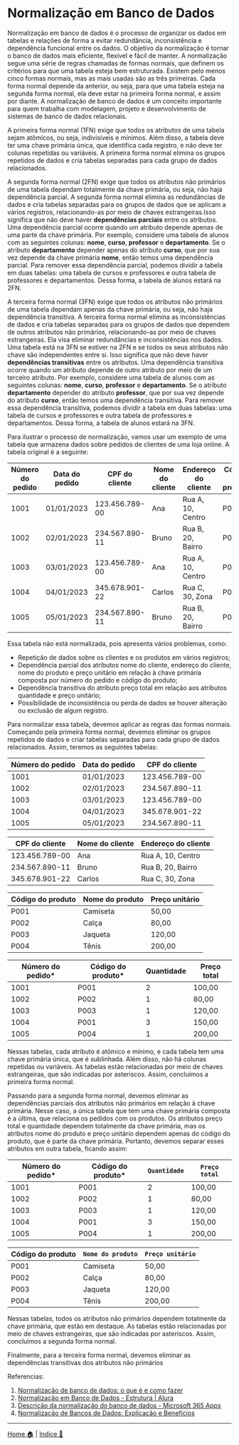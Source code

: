 # Normalização em Banco de Dados

Normalização em banco de dados é o processo de organizar os dados em tabelas e relações de forma a evitar redundância, inconsistência e dependência funcional entre os dados. O objetivo da normalização é tornar o banco de dados mais eficiente, flexível e fácil de manter. A normalização segue uma série de regras chamadas de formas normais, que definem os critérios para que uma tabela esteja bem estruturada. Existem pelo menos cinco formas normais, mas as mais usadas são as três primeiras. Cada forma normal depende da anterior, ou seja, para que uma tabela esteja na segunda forma normal, ela deve estar na primeira forma normal, e assim por diante. A normalização de banco de dados é um conceito importante para quem trabalha com modelagem, projeto e desenvolvimento de sistemas de banco de dados relacionais.

A primeira forma normal (1FN) exige que todos os atributos de uma tabela sejam atômicos, ou seja, indivisíveis e mínimos. Além disso, a tabela deve ter uma chave primária única, que identifica cada registro, e não deve ter colunas repetidas ou variáveis. A primeira forma normal elimina os grupos repetidos de dados e cria tabelas separadas para cada grupo de dados relacionados.

A segunda forma normal (2FN) exige que todos os atributos não primários de uma tabela dependam totalmente da chave primária, ou seja, não haja dependência parcial. A segunda forma normal elimina as redundâncias de dados e cria tabelas separadas para os grupos de dados que se aplicam a vários registros, relacionando-as por meio de chaves estrangeiras.Isso significa que não deve haver **dependências parciais** entre os atributos. Uma dependência parcial ocorre quando um atributo depende apenas de uma parte da chave primária. Por exemplo, considere uma tabela de alunos com as seguintes colunas: **nome**, **curso**, **professor** e **departamento**. Se o atributo **departamento** depender apenas do atributo **curso**, que por sua vez depende da chave primária **nome**, então temos uma dependência parcial. Para remover essa dependência parcial, podemos dividir a tabela em duas tabelas: uma tabela de cursos e professores e outra tabela de professores e departamentos. Dessa forma, a tabela de alunos estará na 2FN. 

A terceira forma normal (3FN) exige que todos os atributos não primários de uma tabela dependam apenas da chave primária, ou seja, não haja dependência transitiva. A terceira forma normal elimina as inconsistências de dados e cria tabelas separadas para os grupos de dados que dependem de outros atributos não primários, relacionando-as por meio de chaves estrangeiras. Ela visa eliminar redundâncias e inconsistências nos dados. Uma tabela está na 3FN se estiver na 2FN e se todos os seus atributos não chave são independentes entre si. Isso significa que não deve haver **dependências transitivas** entre os atributos. Uma dependência transitiva ocorre quando um atributo depende de outro atributo por meio de um terceiro atributo. Por exemplo, considere uma tabela de alunos com as seguintes colunas: **nome**, **curso**, **professor** e **departamento**. Se o atributo **departamento** depender do atributo **professor**, que por sua vez depende do atributo **curso**, então temos uma dependência transitiva. Para remover essa dependência transitiva, podemos dividir a tabela em duas tabelas: uma tabela de cursos e professores e outra tabela de professores e departamentos. Dessa forma, a tabela de alunos estará na 3FN. 

Para ilustrar o processo de normalização, vamos usar um exemplo de uma tabela que armazena dados sobre pedidos de clientes de uma loja online. A tabela original é a seguinte:

| Número do pedido | Data do pedido | CPF do cliente | Nome do cliente | Endereço do cliente | Código do produto | Nome do produto | Quantidade | Preço unitário | Preço total |
|------------------|----------------|----------------|-----------------|---------------------|-------------------|-----------------|------------|----------------|-------------|
| 1001             | 01/01/2023    | 123.456.789-00 | Ana             | Rua A, 10, Centro   | P001              | Camiseta        | 2          | 50,00          | 100,00      |
| 1002             | 02/01/2023    | 234.567.890-11 | Bruno           | Rua B, 20, Bairro   | P002              | Calça           | 1          | 80,00          | 80,00       |
| 1003             | 03/01/2023    | 123.456.789-00 | Ana             | Rua A, 10, Centro   | P003              | Jaqueta         | 1          | 120,00         | 120,00      |
| 1004             | 04/01/2023    | 345.678.901-22 | Carlos          | Rua C, 30, Zona     | P001              | Camiseta        | 3          | 50,00          | 150,00      |
| 1005             | 05/01/2023    | 234.567.890-11 | Bruno           | Rua B, 20, Bairro   | P004              | Tênis           | 1          | 200,00         | 200,00      |

Essa tabela não está normalizada, pois apresenta vários problemas, como:

- Repetição de dados sobre os clientes e os produtos em vários registros;
- Dependência parcial dos atributos nome do cliente, endereço do cliente, nome do produto e preço unitário em relação à chave primária composta por número do pedido e código do produto;
- Dependência transitiva do atributo preço total em relação aos atributos quantidade e preço unitário;
- Possibilidade de inconsistência ou perda de dados se houver alteração ou exclusão de algum registro.

Para normalizar essa tabela, devemos aplicar as regras das formas normais. Começando pela primeira forma normal, devemos eliminar os grupos repetidos de dados e criar tabelas separadas para cada grupo de dados relacionados. Assim, teremos as seguintes tabelas:

| Número do pedido | Data do pedido | CPF do cliente |
|------------------|----------------|----------------|
| 1001             | 01/01/2023    | 123.456.789-00 |
| 1002             | 02/01/2023    | 234.567.890-11 |
| 1003             | 03/01/2023    | 123.456.789-00 |
| 1004             | 04/01/2023    | 345.678.901-22 |
| 1005             | 05/01/2023    | 234.567.890-11 |

| CPF do cliente | Nome do cliente | Endereço do cliente |
|----------------|-----------------|---------------------|
| 123.456.789-00 | Ana             | Rua A, 10, Centro   |
| 234.567.890-11 | Bruno           | Rua B, 20, Bairro   |
| 345.678.901-22 | Carlos          | Rua C, 30, Zona     |

| Código do produto | Nome do produto | Preço unitário |
|-------------------|-----------------|----------------|
| P001              | Camiseta        | 50,00          |
| P002              | Calça           | 80,00          |
| P003              | Jaqueta         | 120,00         |
| P004              | Tênis           | 200,00         |

| Número do pedido* | Código do produto* | Quantidade | Preço total |
|------------------|-------------------|------------|-------------|
| 1001             | P001              | 2          | 100,00      |
| 1002             | P002              | 1          | 80,00       |
| 1003             | P003              | 1          | 120,00      |
| 1004             | P001              | 3          | 150,00      |
| 1005             | P004              | 1          | 200,00      |

Nessas tabelas, cada atributo é atômico e mínimo, e cada tabela tem uma chave primária única, que é sublinhada. Além disso, não há colunas repetidas ou variáveis. As tabelas estão relacionadas por meio de chaves estrangeiras, que são indicadas por asteriscos. Assim, concluímos a primeira forma normal.

Passando para a segunda forma normal, devemos eliminar as dependências parciais dos atributos não primários em relação à chave primária. Nesse caso, a única tabela que tem uma chave primária composta é a última, que relaciona os pedidos com os produtos. Os atributos preço total e quantidade dependem totalmente da chave primária, mas os atributos nome do produto e preço unitário dependem apenas do código do produto, que é parte da chave primária. Portanto, devemos separar esses atributos em outra tabela, ficando assim:

| Número do pedido* | Código do produto* | `Quantidade` | `Preço total` |
|------------------|-------------------|------------|-------------|
| 1001             | P001              | 2          | 100,00      |
| 1002             | P002              | 1          | 80,00       |
| 1003             | P003              | 1          | 120,00      |
| 1004             | P001              | 3          | 150,00      |
| 1005             | P004              | 1          | 200,00      |

| Código do produto | `Nome do produto` | `Preço unitário` |
|-------------------|-----------------|----------------|
| P001              | Camiseta        | 50,00          |
| P002              | Calça           | 80,00          |
| P003              | Jaqueta         | 120,00         |
| P004              | Tênis           | 200,00         |

Nessas tabelas, todos os atributos não primários dependem totalmente da chave primária, que estão em destaque. As tabelas estão relacionadas por meio de chaves estrangeiras, que são indicadas por asteriscos. Assim, concluímos a segunda forma normal.

Finalmente, para a terceira forma normal, devemos eliminar as dependências transitivas dos atributos não primários

Referencias:
1. [Normalização de banco de dados: o que é e como fazer](https://platzi.com.br/blog/normalizacao-de-banco-de-dados/)
2. [Normalização em Banco de Dados - Estrutura | Alura](https://www.alura.com.br/artigos/normalizacao-banco-de-dados-estrutura)
3. [Descrição da normalização do banco de dados - Microsoft 365 Apps](https://learn.microsoft.com/pt-br/office/troubleshoot/access/database-normalization-description)
4. [Normalização de Bancos de Dados: Explicação e Benefícios](https://blogdosql.com.br/normalizacao-de-bancos-de-dados-explicacao-e-beneficios/)


----------

[Home 🏠](../README.md) | [Indice 📇](README.md)